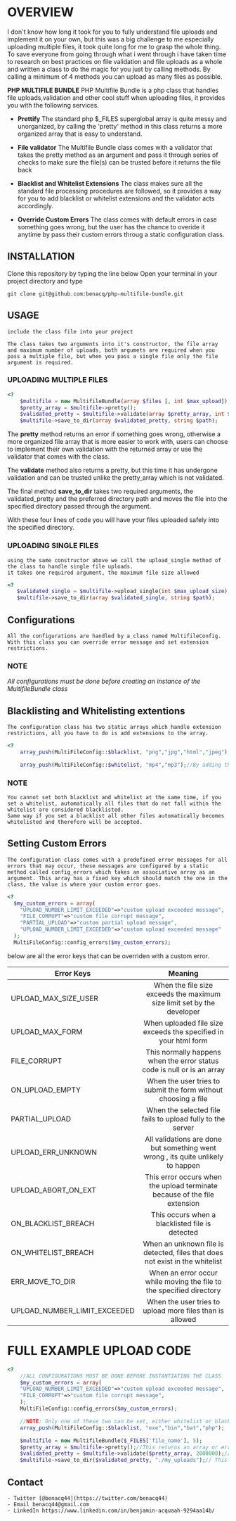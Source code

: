 # OVERVIEW
I don't know how long it took for you to fully understand file uploads and implement it on your own, but this was a big challenge to me especially uploading multiple files, it took quite long for me to grasp the whole thing.
To save everyone from going through what i went through i have taken time to research on best practices on file validation and file uploads as a whole and written a class to do the magic for you just by calling methods.
By calling a minimum of 4 methods you can upload as many files as possible.

__PHP MULTIFILE BUNDLE__ PHP Multifile Bundle is a php class that handles file uploads,validation and other cool stuff when uploading files, it provides you with the following services.

- __Prettify__ The standard php $_FILES superglobal array is quite messy and unorganized, by calling the 'pretty' method in this class returns a more organized array that is easy to understand.

- __File validator__ The Multifile Bundle class comes with a validator that takes the pretty method as an argument and pass it through series of checks to make sure the file(s) can be trusted before it returns the file back

- __Blacklist and Whitelist Extensions__ The class makes sure all the standard file processing procedures are followed, so it provides a way for you to add blacklist or whitelist extensions and the validator acts accordingly.

- __Override Custom Errors__ The class comes with default errors in case something goes wrong, but the user has the chance to overide it anytime by pass their custom errors throug a static configuration class.

## INSTALLATION
  Clone this repository by typing the line below
  Open your terminal in your project directory and type

  ```git clone git@github.com:benacq/php-multifile-bundle.git```
## USAGE
    include the class file into your project 

    The class takes two arguments into it's constructor, the file array and maximum number of uploads, both argumets are required when you pass a multiple file, but when you pass a single file only the file argument is required.

### UPLOADING MULTIPLE FILES
```php    
<?
    $multifile = new MultifileBundle(array $files [, int $max_upload]);
    $pretty_array = $multifile->pretty();
    $validated_pretty = $multifile->validate(array $pretty_array, int $max_upload_size);
    $multifile->save_to_dir(array $validated_pretty, string $path);
```
The __pretty__ method returns an error if something goes wrong, otherwise a more organized file array that is more easier to work with, users can choose to implement their own validation with the returned array or use the validator that comes with the class.

The __validate__ method also returns a pretty, but this time it has undergone validation and can be trusted unlike the pretty_array which is not validated.

The final method __save_to_dir__ takes two required arguments, the validated_pretty and the preferred directory path and moves the file into the specified directory passed through the argument.

With these four lines of code you will have your files uploaded safely into the specified directory.
    

### UPLOADING SINGLE FILES
    using the same constructor above we call the upload_single method of the class to handle single file uploads.
    it takes one required argument, the maximum file size allowed
 ```php
<?
    $validated_single = $multifile->upload_single(int $max_upload_size);
    $multifile->save_to_dir(array $validated_single, string $path);
```
 ## Configurations
    All the configurations are handled by a class named MultifileConfig.
    With this class you can override error message and set extension restrictions.
### NOTE
*All configurations must be done before creating an instance of the MultifileBundle class*
## Blacklisting and Whitelisting extentions
    The configuration class has two static arrays which handle extension restrictions, all you have to do is add extensions to the array.

```php
<?
    array_push(MultiFileConfig::$blacklist, "png","jpg","html","jpeg");//By adding these line, any file with any of these extensions will be seen as malicious and therefore will be rejected.

    array_push(MultiFileConfig::$whitelist, "mp4","mp3");//By adding these line, only files with these extensions will be accepted.
```
### NOTE
    You cannot set both blacklist and whitelist at the same time, if you set a whitelist, automatically all files that do not fall within the whitelist are considered blacklisted.
    Same way if you set a blacklist all other files automatically becomes whitelisted and therefore will be accepted.

## Setting Custom Errors
    The configuration class comes with a predefined error messages for all errors that may occur, these messages are configured by a static method called config_errors which takes an associative array as an argument. This array has a fixed key which should match the one in the class, the value is where your custom error goes.
```php
<?
  $my_custom_errors = array(
    "UPLOAD_NUMBER_LIMIT_EXCEEDED"=>"custom upload exceeded message",
    "FILE_CORRUPT"=>"custom file corrupt message",
    "PARTIAL_UPLOAD"=>"custom partial upload message",
    "UPLOAD_NUMBER_LIMIT_EXCEEDED"=>"custom upload exceeded message"
  );
  MultiFileConfig::config_errors($my_custom_errors);
```
below are all the error keys that can be overriden with a custom error.

| Error Keys                    | Meaning                                                                           |
| ----------------------------- |:---------------------------------------------------------------------------------:|
| UPLOAD_MAX_SIZE_USER          | When the file size exceeds the maximum size limit set by the developer            |
| UPLOAD_MAX_FORM               | When uploaded file size exceeds the specified in your html form                   |
| FILE_CORRUPT                  | This normally happens when the error status code is null or is an array           |
| ON_UPLOAD_EMPTY               | When the user tries to submit the form without choosing a file                    |
| PARTIAL_UPLOAD                | When the selected file fails to upload fully to the server                        |
| UPLOAD_ERR_UNKNOWN            | All validations are done but something went wrong , its quite unlikely to happen  |
| UPLOAD_ABORT_ON_EXT           | This error occurs when the upload terminate because of the file extension         |
| ON_BLACKLIST_BREACH           | This occurs when a blacklisted file is detected                                   |
| ON_WHITELIST_BREACH           | When an unknown file is detected, files that does not exist in the whitelist      |
| ERR_MOVE_TO_DIR               | When an error occur while moving the file to the specified directory              |
| UPLOAD_NUMBER_LIMIT_EXCEEDED  | When the user tries to upload more files than is allowed
                                

# FULL EXAMPLE UPLOAD CODE
```php    
<?
    //ALL CONFIGURATIONS MUST BE DONE BEFORE INSTANTIATING THE CLASS
    $my_custom_errors = array(
    "UPLOAD_NUMBER_LIMIT_EXCEEDED"=>"custom upload exceeded message",
    "FILE_CORRUPT"=>"custom file corrupt message",
    );
    MultiFileConfig::config_errors($my_custom_errors);

    //NOTE: Only one of these two can be set, either whitelist or blacklist, never both.
    array_push(MultiFileConfig::$blacklist, "exe","bin","bat","php");

    $multifile = new MultifileBundle($_FILES['file_name'], 5);
    $pretty_array = $multifile->pretty();//This returns an array or error
    $validated_pretty = $multifile->validate($pretty_array, 2000000);//Same with validate, an error or array
    $multifile->save_to_dir($validated_pretty, "./my_uploads");// This returns the path if successfull otherwise error
```


## Contact
    - Twitter [@benacq44](https://twitter.com/benacq44)
    - Email benacq44@gmail.com
    - LinkedIn https://www.linkedin.com/in/benjamin-acquaah-9294aa14b/












































